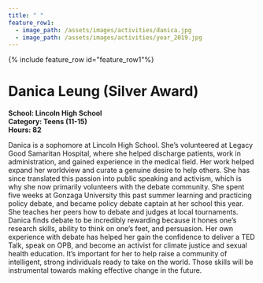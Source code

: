```yaml
---
title: " "
feature_row1:
  - image_path: /assets/images/activities/danica.jpg
  - image_path: /assets/images/activities/year_2019.jpg
---
```


{% include feature_row id="feature_row1"%}

# Danica Leung (Silver Award)

**School: Lincoln High School**  
**Category: Teens (11-15)**  
**Hours: 82**  

Danica is a sophomore at Lincoln High School. She’s volunteered at Legacy Good Samaritan Hospital, where she helped discharge patients, work in administration, and gained experience in the medical field. Her work helped expand her worldview and curate a genuine desire to help others. She has since translated this passion into public speaking and activism, which is why she now primarily volunteers with the debate community. She spent five weeks at Gonzaga University this past summer learning and practicing policy debate, and became policy debate captain at her school this year. She teaches her peers how to debate and judges at local tournaments. Danica finds debate to be incredibly rewarding because it hones one’s research skills, ability to think on one’s feet, and persuasion. Her own experience with debate has helped her gain the confidence to deliver a TED Talk, speak on OPB, and become an activist for climate justice and sexual health education. It’s important for her to help raise a community of intelligent, strong individuals ready to take on the world. Those skills will be instrumental towards making effective change in the future.   
